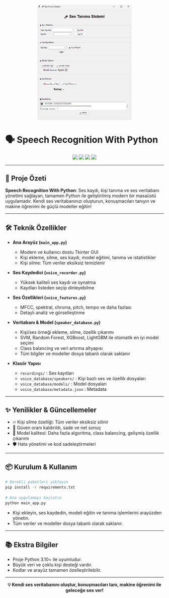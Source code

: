 
<p align="center">
  <img src="img/arayuz.png" alt="Arayüz Görseli" width="300" />
</p>

# 🗣️ Speech Recognition With Python

<p align="center">
  <img src="https://img.shields.io/badge/python-3.10%2B-blue?logo=python" />
  <img src="https://img.shields.io/badge/tkinter-GUI-green" />
  <img src="https://img.shields.io/badge/librosa-audio-yellow" />
  <img src="https://img.shields.io/badge/scikit--learn-ML-orange" />
</p>

---

## 🚀 Proje Özeti

**Speech Recognition With Python**: Ses kaydı, kişi tanıma ve ses veritabanı yönetimi sağlayan, tamamen Python ile geliştirilmiş modern bir masaüstü uygulamadır. Kendi ses veritabanınızı oluşturun, konuşmacıları tanıyın ve makine öğrenimi ile güçlü modeller eğitin!

---

## 🛠️ Teknik Özellikler

- **Ana Arayüz (`main_app.py`)**
  - Modern ve kullanıcı dostu Tkinter GUI
  - Kişi ekleme, silme, ses kaydı, model eğitimi, tanıma ve istatistikler
  - Kişi silme: Tüm veriler eksiksiz temizlenir

- **Ses Kaydedici (`voice_recorder.py`)**
  - Yüksek kaliteli ses kaydı ve oynatma
  - Kayıtları listeden seçip dinleyebilme

- **Ses Özellikleri (`voice_features.py`)**
  - MFCC, spektral, chroma, pitch, tempo ve daha fazlası
  - Detaylı analiz ve görselleştirme

- **Veritabanı & Model (`speaker_database.py`)**
  - Kişi/ses örneği ekleme, silme, özellik çıkarımı
  - SVM, Random Forest, XGBoost, LightGBM ile otomatik en iyi model seçimi
  - Class balancing ve veri artırma altyapısı
  - Tüm bilgiler ve modeller dosya tabanlı olarak saklanır

- **Klasör Yapısı**
  - `recordings/` : Ses kayıtları
  - `voice_database/speakers/` : Kişi bazlı ses ve özellik dosyaları
  - `voice_database/models/` : Model dosyaları
  - `voice_database/metadata.json` : Metadata

---

## ✨ Yenilikler & Güncellemeler

- 🔥 Kişi silme özelliği: Tüm veriler eksiksiz silinir
- 🧹 Güven oranı kaldırıldı, sade ve net sonuç
- 🧠 Model kalitesi: Daha fazla algoritma, class balancing, gelişmiş özellik çıkarımı
- 🛡️ Hata yönetimi ve kod sadeleştirmeleri

---

## 📦 Kurulum & Kullanım

```bash
# Gerekli paketleri yükleyin
pip install -r requirements.txt

# Ana uygulamayı başlatın
python main_app.py
```

- Kişi ekleyin, ses kaydedin, modeli eğitin ve tanıma işlemlerini arayüzden yönetin.
- Tüm veriler ve modeller dosya tabanlı olarak saklanır.

---

## 📚 Ekstra Bilgiler

- Proje Python 3.10+ ile uyumludur.
- Büyük veri ve çoklu kişi desteği vardır.
- Kodlar ve arayüz tamamen özelleştirilebilir.

---

<p align="center">
  <b>💡 Kendi ses veritabanını oluştur, konuşmacıları tanı, makine öğrenimi ile geleceğe ses ver!</b>
</p>
